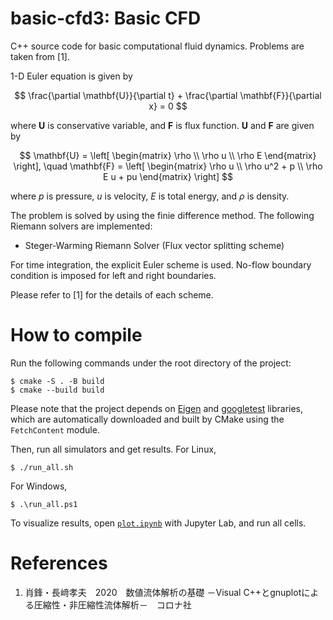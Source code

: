 # basic-cfd3: Basic CFD
C++ source code for basic computational fluid dynamics.
Problems are taken from [1].

1-D Euler equation is given by

$$
\frac{\partial \mathbf{U}}{\partial t} + \frac{\partial \mathbf{F}}{\partial x} = 0
$$

where $\mathbf{U}$ is conservative variable, and $\mathbf{F}$ is flux function. $\mathbf{U}$ and $\mathbf{F}$ are given by

$$
\mathbf{U} = 
\left[
\begin{matrix}
\rho \\ \rho u \\ \rho E
\end{matrix}
\right], \quad
\mathbf{F} = 
\left[
\begin{matrix}
\rho u \\ \rho u^2 + p \\ \rho E u + pu
\end{matrix}
\right]
$$

where $p$ is pressure, $u$ is velocity, $E$ is total energy, and $\rho$ is density.

The problem is solved by using the finie difference method. The following Riemann solvers are implemented:

- Steger-Warming Riemann Solver (Flux vector splitting scheme)

For time integration, the explicit Euler scheme is used. No-flow boundary condition is imposed for left and right boundaries.

Please refer to [1] for the details of each scheme.

# How to compile

Run the following commands under the root directory of the project:

```
$ cmake -S . -B build
$ cmake --build build
```

Please note that the project depends on [Eigen](https://eigen.tuxfamily.org/index.php?title=Main_Page) and [googletest](https://github.com/google/googletest) libraries, which are automatically downloaded and built by CMake using the `FetchContent` module.

Then, run all simulators and get results. For Linux,

```
$ ./run_all.sh
```

For Windows,

```
$ .\run_all.ps1
```

To visualize results, open [`plot.ipynb`](./plot.ipynb) with Jupyter Lab, and run all cells.

# References
1. 肖鋒・長﨑孝夫　2020　数値流体解析の基礎 －Visual C++とgnuplotによる圧縮性・非圧縮性流体解析－　コロナ社